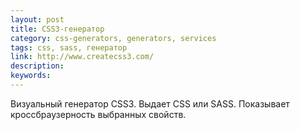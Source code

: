```yaml
---
layout: post
title: CSS3-генератор
category: css-generators, generators, services
tags: css, sass, генератор
link: http://www.createcss3.com/
description:
keywords:
---
```


<p>Визуальный генератор CSS3. Выдает CSS или SASS. Показывает кроссбраузерность выбранных свойств.</p>
